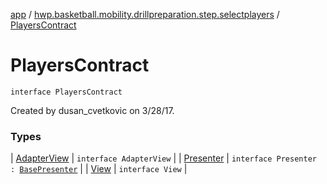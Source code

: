 [app](../../index.md) / [hwp.basketball.mobility.drillpreparation.step.selectplayers](../index.md) / [PlayersContract](.)

# PlayersContract

`interface PlayersContract`

Created by dusan_cvetkovic on 3/28/17.

### Types

| [AdapterView](-adapter-view/index.md) | `interface AdapterView` |
| [Presenter](-presenter/index.md) | `interface Presenter : `[`BasePresenter`](../../hwp.basketball.mobility/-base-presenter/index.md) |
| [View](-view/index.md) | `interface View` |

